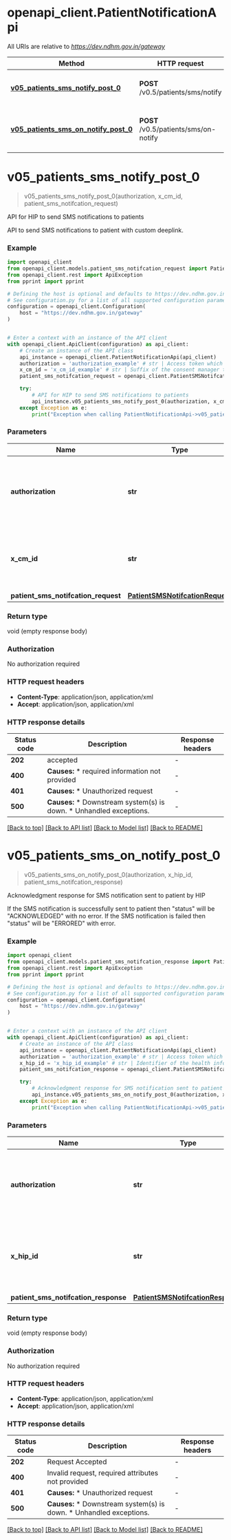 # openapi_client.PatientNotificationApi

All URIs are relative to *https://dev.ndhm.gov.in/gateway*

Method | HTTP request | Description
------------- | ------------- | -------------
[**v05_patients_sms_notify_post_0**](PatientNotificationApi.md#v05_patients_sms_notify_post_0) | **POST** /v0.5/patients/sms/notify | API for HIP to send SMS notifications to patients
[**v05_patients_sms_on_notify_post_0**](PatientNotificationApi.md#v05_patients_sms_on_notify_post_0) | **POST** /v0.5/patients/sms/on-notify | Acknowledgment response for SMS notification sent to patient by HIP


# **v05_patients_sms_notify_post_0**
> v05_patients_sms_notify_post_0(authorization, x_cm_id, patient_sms_notifcation_request)

API for HIP to send SMS notifications to patients

API to send SMS notifications to patient with custom deeplink. 

### Example


```python
import openapi_client
from openapi_client.models.patient_sms_notifcation_request import PatientSMSNotifcationRequest
from openapi_client.rest import ApiException
from pprint import pprint

# Defining the host is optional and defaults to https://dev.ndhm.gov.in/gateway
# See configuration.py for a list of all supported configuration parameters.
configuration = openapi_client.Configuration(
    host = "https://dev.ndhm.gov.in/gateway"
)


# Enter a context with an instance of the API client
with openapi_client.ApiClient(configuration) as api_client:
    # Create an instance of the API class
    api_instance = openapi_client.PatientNotificationApi(api_client)
    authorization = 'authorization_example' # str | Access token which was issued after successful login with gateway auth server.
    x_cm_id = 'x_cm_id_example' # str | Suffix of the consent manager to which the request was intended.
    patient_sms_notifcation_request = openapi_client.PatientSMSNotifcationRequest() # PatientSMSNotifcationRequest | 

    try:
        # API for HIP to send SMS notifications to patients
        api_instance.v05_patients_sms_notify_post_0(authorization, x_cm_id, patient_sms_notifcation_request)
    except Exception as e:
        print("Exception when calling PatientNotificationApi->v05_patients_sms_notify_post_0: %s\n" % e)
```



### Parameters


Name | Type | Description  | Notes
------------- | ------------- | ------------- | -------------
 **authorization** | **str**| Access token which was issued after successful login with gateway auth server. | 
 **x_cm_id** | **str**| Suffix of the consent manager to which the request was intended. | 
 **patient_sms_notifcation_request** | [**PatientSMSNotifcationRequest**](PatientSMSNotifcationRequest.md)|  | 

### Return type

void (empty response body)

### Authorization

No authorization required

### HTTP request headers

 - **Content-Type**: application/json, application/xml
 - **Accept**: application/json, application/xml

### HTTP response details

| Status code | Description | Response headers |
|-------------|-------------|------------------|
**202** | accepted |  -  |
**400** | **Causes:**   * required information not provided  |  -  |
**401** | **Causes:**   * Unauthorized request  |  -  |
**500** | **Causes:**   * Downstream system(s) is down.   * Unhandled exceptions.  |  -  |

[[Back to top]](#) [[Back to API list]](../README.md#documentation-for-api-endpoints) [[Back to Model list]](../README.md#documentation-for-models) [[Back to README]](../README.md)

# **v05_patients_sms_on_notify_post_0**
> v05_patients_sms_on_notify_post_0(authorization, x_hip_id, patient_sms_notifcation_response)

Acknowledgment response for SMS notification sent to patient by HIP

If the SMS notification is successfully sent to patient then \"status\" will be \"ACKNOWLEDGED\" with no error. If the SMS notification is failed then \"status\" will be \"ERRORED\" with error. 

### Example


```python
import openapi_client
from openapi_client.models.patient_sms_notifcation_response import PatientSMSNotifcationResponse
from openapi_client.rest import ApiException
from pprint import pprint

# Defining the host is optional and defaults to https://dev.ndhm.gov.in/gateway
# See configuration.py for a list of all supported configuration parameters.
configuration = openapi_client.Configuration(
    host = "https://dev.ndhm.gov.in/gateway"
)


# Enter a context with an instance of the API client
with openapi_client.ApiClient(configuration) as api_client:
    # Create an instance of the API class
    api_instance = openapi_client.PatientNotificationApi(api_client)
    authorization = 'authorization_example' # str | Access token which was issued after successful login with gateway auth server.
    x_hip_id = 'x_hip_id_example' # str | Identifier of the health information provider to which the request was intended.
    patient_sms_notifcation_response = openapi_client.PatientSMSNotifcationResponse() # PatientSMSNotifcationResponse | 

    try:
        # Acknowledgment response for SMS notification sent to patient by HIP
        api_instance.v05_patients_sms_on_notify_post_0(authorization, x_hip_id, patient_sms_notifcation_response)
    except Exception as e:
        print("Exception when calling PatientNotificationApi->v05_patients_sms_on_notify_post_0: %s\n" % e)
```



### Parameters


Name | Type | Description  | Notes
------------- | ------------- | ------------- | -------------
 **authorization** | **str**| Access token which was issued after successful login with gateway auth server. | 
 **x_hip_id** | **str**| Identifier of the health information provider to which the request was intended. | 
 **patient_sms_notifcation_response** | [**PatientSMSNotifcationResponse**](PatientSMSNotifcationResponse.md)|  | 

### Return type

void (empty response body)

### Authorization

No authorization required

### HTTP request headers

 - **Content-Type**: application/json, application/xml
 - **Accept**: application/json, application/xml

### HTTP response details

| Status code | Description | Response headers |
|-------------|-------------|------------------|
**202** | Request Accepted |  -  |
**400** | Invalid request, required attributes not provided  |  -  |
**401** | **Causes:**   * Unauthorized request  |  -  |
**500** | **Causes:**   * Downstream system(s) is down.   * Unhandled exceptions.  |  -  |

[[Back to top]](#) [[Back to API list]](../README.md#documentation-for-api-endpoints) [[Back to Model list]](../README.md#documentation-for-models) [[Back to README]](../README.md)

